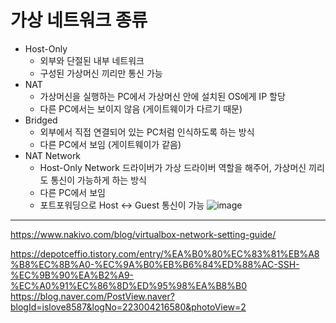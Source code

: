# 가상 네트워크 종류
- Host-Only
  - 외부와 단절된 내부 네트워크
  - 구성된 가상머신 끼리만 통신 가능
- NAT  
  - 가상머신을 실행하는 PC에서 가상머신 안에 설치된 OS에게 IP 할당
  - 다른 PC에서는 보이지 않음 (게이트웨이가 다르기 때문)
- Bridged  
  - 외부에서 직접 연결되어 있는 PC처럼 인식하도록 하는 방식
  - 다른 PC에서 보임 (게이트웨이가 같음)
- NAT Network
  - Host-Only Network 드라이버가 가상 드라이버 역할을 해주어, 가상머신 끼리도 통신이 가능하게 하는 방식
  - 다른 PC에서 보임
  - 포트포워딩으로 Host <-> Guest 통신이 가능
![image](https://github.com/user-attachments/assets/5262c5d4-0ddf-4ccb-bc48-db08d7b37cf2)


---

https://www.nakivo.com/blog/virtualbox-network-setting-guide/

https://depotceffio.tistory.com/entry/%EA%B0%80%EC%83%81%EB%A8%B8%EC%8B%A0-%EC%9A%B0%EB%B6%84%ED%88%AC-SSH-%EC%9B%90%EA%B2%A9-%EC%A0%91%EC%86%8D%ED%95%98%EA%B8%B0  
https://blog.naver.com/PostView.naver?blogId=islove8587&logNo=223004216580&photoView=2